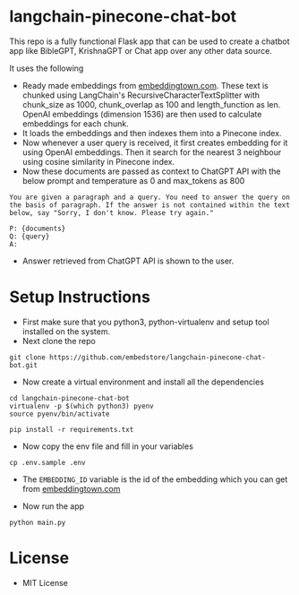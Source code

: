 # langchain-pinecone-chat-bot

This repo is a fully functional Flask app that can be used to create a chatbot app like BibleGPT, KrishnaGPT or Chat app over any other data source.

It uses the following

* Ready made embeddings from [embeddingtown.com](https://embeddingtown.com). These text is chunked using LangChain's RecursiveCharacterTextSplitter with chunk_size as 1000, chunk_overlap as 100 and length_function as len. OpenAI embeddings (dimension 1536) are then used to calculate embeddings for each chunk.
* It loads the embeddings and then indexes them into a Pinecone index.
* Now whenever a user query is received, it first creates embedding for it using OpenAI embeddings. Then it search for the nearest 3 neighbour using cosine similarity in Pinecone index.
* Now these documents are passed as context to ChatGPT API with the below prompt and temperature as 0 and max_tokens as 800

```
You are given a paragraph and a query. You need to answer the query on the basis of paragraph. If the answer is not contained within the text below, say "Sorry, I don't know. Please try again."

P: {documents}
Q: {query}
A:
```
* Answer retrieved from ChatGPT API is shown to the user.

# Setup Instructions

* First make sure that you python3, python-virtualenv and setup tool installed on the system.
* Next clone the repo

```
git clone https://github.com/embedstore/langchain-pinecone-chat-bot.git
```

* Now create a virtual environment and install all the dependencies

```
cd langchain-pinecone-chat-bot
virtualenv -p $(which python3) pyenv
source pyenv/bin/activate

pip install -r requirements.txt
```

* Now copy the env file and fill in your variables

```
cp .env.sample .env
```

* The `EMBEDDING_ID` variable is the id of the embedding which you can get from [embeddingtown.com](https://embeddingtown.com)

* Now run the app

```
python main.py
```

# License

* MIT License